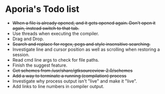 # Aporia's Todo list

* <del>When a file is already opened, and it gets opened again. Don't open it again, instead switch to that tab.</del>
* Use threads when executing the compiler.
* Drag and Drop.
* <del>Search and replace for regex, pegs and style insensitive searching.</del>
* Investigate line and cursor position as well as scrolling when restoring a session.
* Read cmd line args to check for file paths.
* Finish the suggest feature.
* <del>Get schemes from /usr/share/gtksourceview-2.0/schemes</del>
* <del>Add a way to terminate a running (compilation) process</del>
* Investigate why process output isn't "live" and make it "live".
* Add links to line numbers in compiler output.
